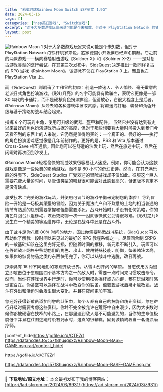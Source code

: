 ```yaml
---
title: "彩虹月球Rainbow Moon Switch NSP英文 1.9G"
date: 2024-03-16
tags: []
categories: ["nsp英日游戏", "Switch游戏"]
excerpt: "对于大多数游戏玩家来说可能是个未知数，但对于 PlayStation Network 的铁杆玩家来说，这家德国小开发商已经声名鹊起。它之前的两款游戏——横向卷轴射击游戏《Soldner X》和《Soldner X-2》——是对复古游戏类型的流行尝试。在其第三次发布中，SideQuest 决定推出一款&hellip;"
layout: post
---
```


<img class="aligncenter" src="https://assets.nintendo.com/image/upload/ar_16:9,c_lpad,w_1240/b_white/f_auto/q_auto/ncom/software/switch/70010000067851/b2d507dba1d7dd4ec2105484908167e68dd441051e753835b38aadb9e8e2cc3a" alt="Rainbow Moon 1" />
对于大多数游戏玩家来说可能是个未知数，但对于 PlayStation Network 的铁杆玩家来说，这家德国小开发商已经声名鹊起。它之前的两款游戏——横向卷轴射击游戏《Soldner X》和《Soldner X-2》——是对复古游戏类型的流行尝试。在其第三次发布中，SideQuest 决定推出一款同样复古的 RPG 游戏《Rainbow Moon》，该游戏不仅在 PlayStation 3 上，而且也在 PlayStation Vita 上。

而《SideQuest》则明确了工作室的初衷：创造一款迷人、令人愉快、毫无歉意的老派日式角色扮演游戏。《彩虹月亮》的名字可能具有欺骗性，表明它更像是一部 80 年代的卡通片，而不是硬核角色扮演体验，但请放心，它很大程度上是后者。《Rainbow Moon》从过去的各种游戏中汲取灵感，将痴迷的打磨、装备和角色升级与基于策略的战斗结合起来。

指挥 6 个可玩的主角，使用可升级的武器、盔甲和配件。
虽然它并没有达到有史以来最好的角色扮演游戏所占据的高度，但对于那些想要将大量时间投入到我们今天看不到的东西上的人来说，它仍然是值得购买的：一个真正的、很好的——执行的角色扮演游戏感觉像是几年前制作的。更好的是，PS3 和 Vita 版本通过 Cross-Save 相互通信，因此您可以在舒适的沙发上玩，然后在旅途中玩，然后在闲暇时再次回到沙发上。

《Rainbow Moon》轻松愉快的视觉效果很容易让人迷惑。例如，你可能会认为这款游戏更像是一些免费的移动游戏，而不是 80 小时的奇幻史诗。然而，在其充满乐趣的外表下，SideQuest Studios 广受欢迎的冒险游戏却不仅如此。征服这个巨人需要花费大量的时间，尽管该类型的粉丝很可能会对此感到高兴，但该版本肯定不是没有缺点。

享受技术上完美的游戏玩法，并使用可调节的游戏平衡来定制您的体验！
你的冒险一开始是一场极其缓慢的冒险，因为关于魔法门户和不熟悉的土地的相当普通的情节有熟悉的机制需要掌握和怪物需要杀死。战斗开始时几乎没有任何策略，你的角色每回合只能移动、攻击或防御一次——因此很快就会变得很艰难。《彩虹之月》发生在一个精美的等距世界中，无论是在战斗中还是在战斗外。

由于战斗是你花费 80% 时间的地方，因此你需要熟悉战斗系统，SideQuest 可以帮助你了解我一段时间以来见过的最好的 RPG 教程系统之一。尽管回合制 SRPG 的一般基础知识在这里完好无损，但随着时间的推移，新元素不断引入。玩家可以在等距战斗网格中移动他们的角色、攻击、使用特殊技能、防御，如果赌注太高，如果你的恢复物品之类的东西快用完了，你可以从战斗中逃脱，改日再战。

探索具有 15 种不同地形的等距开放世界，从雪山到开阔的草原。
当您使用方向键立即攻击位于您周围四个基本方向之一的敌人时，需要一点时间来习惯攻击命令。然而，当你在游戏世界中行走时，你可以使用模拟摇杆或方向键，我在玩游戏时感觉更自在。你甚至可以选择在战斗中改变你的装备，但要到游戏后期才能改变。战斗在外出和活动时会发生很大变化，并且在夜间更加丰富。

您还将获得新成员添加到您的队伍中，每个人都有自己的技能和统计资料，您在进行升级时需要考虑这些资料。你并不完全被允许在荒野中自由漫步，因为大多数时候你都被硬塞在狭窄的小路上，在那里遇到敌人是不可能避免的，当你的生命值极度低下并且在试图逃跑时没有药水时，这真的很糟糕。回到城镇或者当一名流浪治疗师。

[content_hide]https://gofile.io/d/CTEZr1
https://datanodes.to/c57f8huqqsxz/Rainbow-Moon-BASE-GAME.nsp.rar[/content_hide]

<!--wechatfans start-->https://gofile.io/d/CTEZr1
https://datanodes.to/c57f8huqqsxz/Rainbow-Moon-BASE-GAME.nsp.rar<!--wechatfans end-->

---
📖 **下载地址/原文地址：** 本文最初发布于我的博客网站：[https://lad.sfcrom.cn/2024/03/8931/](https://lad.sfcrom.cn/2024/03/8931/)
